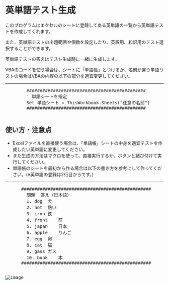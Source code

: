 <!DOCTYPE html>
<html>

<body>
    <h1>英単語テスト生成</h1>
    <p>このプログラムはエクセルのシートに登録してある英単語の一覧から英単語テストを作成してくれます。</p>
    <p>また、英単語テストの出題範囲や個数を設定したり、英訳用、和訳用のテスト選択することができます。</p>
    <p>英単語テストの答えはテスト生成時に一緒に生成します。</p>
    <p>VBAのコードを使う場合は、シートに「単語帳」とつけるか、名前が違う単語リストの場合はVBAの内容の以下の部分を適宜変更してください。</p>
    <hr>
    <pre>
        #############################################
        ' 単語シートを指定
        Set 単語シート = ThisWorkbook.Sheets("任意の名前")
        #############################################
    </pre>
    <h2>使い方・注意点</h2>
    <ul>
        <li>Excelファイルを直接使う場合は、「単語帳」シートの中身を適宜テストを作成したい英単語に変更してください。</li>
        <li>また生成の方法はマクロを使って、直接実行するか、ボタンと結び付けて実行してください。</li>
        <li>単語帳のシートを最初から作る場合は以下の書き方を参考にして作ってください。(※英単語の登録は2行目からです。)</li>
    </ul>
    <hr>
    <pre>
      #################################################
        問題	答え（日本語）
        1. dog	犬
        2. hot	熱い
        3. iron	鉄
        4. front	前
        5. japan	日本
        6. apple	りんご
        7. egg	卵
        8. cat	猫
        9. gass	ガス
        10. book	本
      #################################################
      
  ![image](https://github.com/user-attachments/assets/8af7a135-ff20-4f80-968a-b375e16532b0)
  </pre>
</body>
</html>
